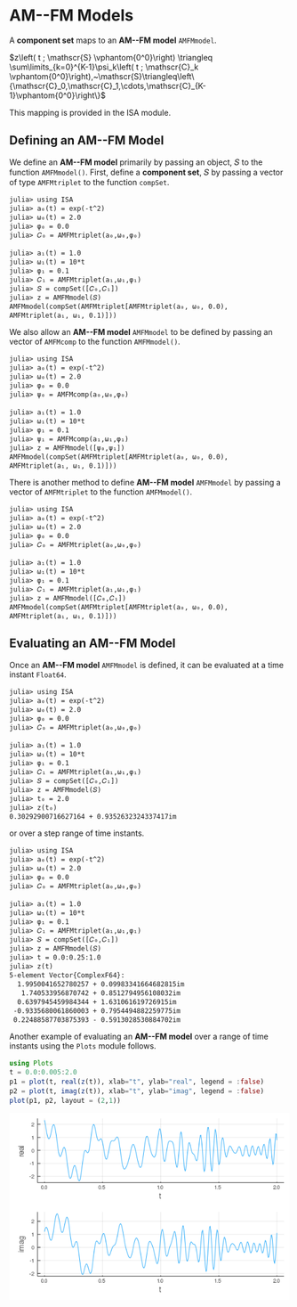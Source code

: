 # AM--FM Models
A **component set**  maps to an **AM--FM model** `AMFMmodel`.

$z\left( t ; \mathscr{S} \vphantom{0^0}\right)  \triangleq \sum\limits_{k=0}^{K-1}\psi_k\left( t ; \mathscr{C}_k \vphantom{0^0}\right),~\mathscr{S}\triangleq\left\{\mathscr{C}_0,\mathscr{C}_1,\cdots,\mathscr{C}_{K-1}\vphantom{0^0}\right\}$

This mapping is provided in the ISA module.

## Defining an AM--FM Model
We define an **AM--FM model** primarily by passing an object, 𝑆 to the
function `AMFMmodel()`. First, define a **component set**, 𝑆 by passing a
vector of type `AMFMtriplet` to the function `compSet`.

```jldoctest models
julia> using ISA
julia> a₀(t) = exp(-t^2)
julia> ω₀(t) = 2.0
julia> φ₀ = 0.0
julia> 𝐶₀ = AMFMtriplet(a₀,ω₀,φ₀)

julia> a₁(t) = 1.0
julia> ω₁(t) = 10*t
julia> φ₁ = 0.1
julia> 𝐶₁ = AMFMtriplet(a₁,ω₁,φ₁)
julia> 𝑆 = compSet([𝐶₀,𝐶₁])
julia> z = AMFMmodel(𝑆)
AMFMmodel(compSet(AMFMtriplet[AMFMtriplet(a₀, ω₀, 0.0), AMFMtriplet(a₁, ω₁, 0.1)]))
```

We also allow an **AM--FM model** `AMFMmodel` to be defined by passing an
vector of `AMFMcomp` to the function `AMFMmodel()`.

```jldoctest models
julia> using ISA
julia> a₀(t) = exp(-t^2)
julia> ω₀(t) = 2.0
julia> φ₀ = 0.0
julia> ψ₀ = AMFMcomp(a₀,ω₀,φ₀)

julia> a₁(t) = 1.0
julia> ω₁(t) = 10*t
julia> φ₁ = 0.1
julia> ψ₁ = AMFMcomp(a₁,ω₁,φ₁)
julia> z = AMFMmodel([ψ₀,ψ₁])
AMFMmodel(compSet(AMFMtriplet[AMFMtriplet(a₀, ω₀, 0.0), AMFMtriplet(a₁, ω₁, 0.1)]))

```
There is another method to define **AM--FM model** `AMFMmodel` by
passing a vector of `AMFMtriplet` to the function `AMFMmodel()`.

```jldoctest models
julia> using ISA
julia> a₀(t) = exp(-t^2)
julia> ω₀(t) = 2.0
julia> φ₀ = 0.0
julia> 𝐶₀ = AMFMtriplet(a₀,ω₀,φ₀)

julia> a₁(t) = 1.0
julia> ω₁(t) = 10*t
julia> φ₁ = 0.1
julia> 𝐶₁ = AMFMtriplet(a₁,ω₁,φ₁)
julia> z = AMFMmodel([𝐶₀,𝐶₁])
AMFMmodel(compSet(AMFMtriplet[AMFMtriplet(a₀, ω₀, 0.0), AMFMtriplet(a₁, ω₁, 0.1)]))
```

## Evaluating an AM--FM Model
Once an  **AM--FM model** `AMFMmodel` is defined,
it can be evaluated at a time instant `Float64`.

```jldoctest models
julia> using ISA
julia> a₀(t) = exp(-t^2)
julia> ω₀(t) = 2.0
julia> φ₀ = 0.0
julia> 𝐶₀ = AMFMtriplet(a₀,ω₀,φ₀)

julia> a₁(t) = 1.0
julia> ω₁(t) = 10*t
julia> φ₁ = 0.1
julia> 𝐶₁ = AMFMtriplet(a₁,ω₁,φ₁)
julia> 𝑆 = compSet([𝐶₀,𝐶₁])
julia> z = AMFMmodel(𝑆)
julia> t₀ = 2.0
julia> z(t₀)
0.30292900716627164 + 0.9352632324337417im
```
or over a step range of time instants.

```jldoctest models
julia> using ISA
julia> a₀(t) = exp(-t^2)
julia> ω₀(t) = 2.0
julia> φ₀ = 0.0
julia> 𝐶₀ = AMFMtriplet(a₀,ω₀,φ₀)

julia> a₁(t) = 1.0
julia> ω₁(t) = 10*t
julia> φ₁ = 0.1
julia> 𝐶₁ = AMFMtriplet(a₁,ω₁,φ₁)
julia> 𝑆 = compSet([𝐶₀,𝐶₁])
julia> z = AMFMmodel(𝑆)
julia> t = 0.0:0.25:1.0
julia> z(t)
5-element Vector{ComplexF64}:
  1.9950041652780257 + 0.09983341664682815im
   1.740533956870742 + 0.8512794956108032im
  0.6397945459984344 + 1.631061619726915im
 -0.9335680061860003 + 0.7954494882259775im
 0.22488587703875393 - 0.5913028530884702im
```

Another example of evaluating an **AM--FM model** over
a range of time instants using the `Plots` module follows.

```julia
using Plots
t = 0.0:0.005:2.0
p1 = plot(t, real(z(t)), xlab="t", ylab="real", legend = :false)
p2 = plot(t, imag(z(t)), xlab="t", ylab="imag", legend = :false)
plot(p1, p2, layout = (2,1))
```
[![](https://raw.githubusercontent.com/ssandova/ISAdocs/master/images/ModelEval.png)](https://raw.githubusercontent.com/ssandova/ISAdocs/master/images/ModelEval.png)
